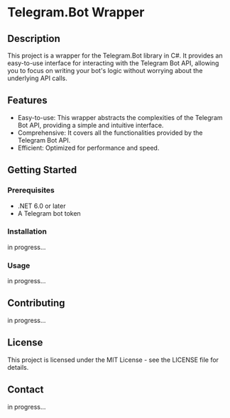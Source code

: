 # Telegram.Bot Wrapper

## Description

This project is a wrapper for the Telegram.Bot library in C#. It provides an easy-to-use interface for interacting with the Telegram Bot API, allowing you to focus on writing your bot's logic without worrying about the underlying API calls.

## Features

- Easy-to-use: This wrapper abstracts the complexities of the Telegram Bot API, providing a simple and intuitive interface.
- Comprehensive: It covers all the functionalities provided by the Telegram Bot API.
- Efficient: Optimized for performance and speed.

## Getting Started

### Prerequisites

- .NET 6.0 or later
- A Telegram bot token

### Installation

in progress...

### Usage

in progress...

## Contributing

in progress...

## License

This project is licensed under the MIT License - see the LICENSE file for details.

## Contact

in progress...
